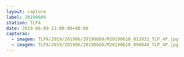 ```yaml
---
layout: capture
label: 20190609
station: TLP4
date: 2019-06-09 21:00:00+00:00
capturas:
  - imagem: TLP4/2019/201906/20190609/M20190610_013931_TLP_4P.jpg
  - imagem: TLP4/2019/201906/20190609/M20190610_090040_TLP_4P.jpg
---
```

